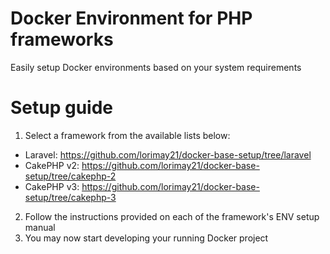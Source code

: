 # Docker Environment for PHP frameworks
Easily setup Docker environments based on your system requirements

# Setup guide
1. Select a framework from the available lists below:

- Laravel: https://github.com/lorimay21/docker-base-setup/tree/laravel
- CakePHP v2: https://github.com/lorimay21/docker-base-setup/tree/cakephp-2
- CakePHP v3: https://github.com/lorimay21/docker-base-setup/tree/cakephp-3

2. Follow the instructions provided on each of the framework's ENV setup manual
3. You may now start developing your running Docker project
